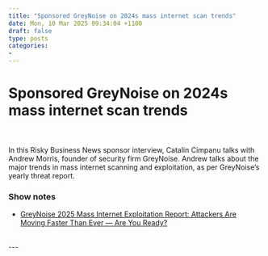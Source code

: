 ```yaml
---
title: "Sponsored GreyNoise on 2024s mass internet scan trends"
date: Mon, 10 Mar 2025 09:34:04 +1100
draft: false
type: posts
categories: 
- 
---
```

# Sponsored GreyNoise on 2024s mass internet scan trends

<br/>

<br/>
In this Risky Business News sponsor interview, Catalin Cimpanu talks with Andrew Morris, founder of security firm GreyNoise. Andrew talks about the major trends in mass internet scanning and exploitation, as per GreyNoise’s yearly threat report.

### Show notes

-   [GreyNoise 2025 Mass Internet Exploitation Report: Attackers Are Moving Faster Than Ever — Are You Ready?](https://www.greynoise.io/blog/2025-mass-internet-exploitation-report
    )

<br/>
---
